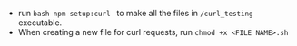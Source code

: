 -  run ```bash npm setup:curl ``` to make all the files in `/curl_testing` executable.
- When creating a new file for curl requests, run ``` chmod +x <FILE NAME>.sh ```